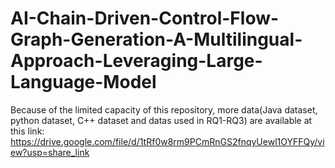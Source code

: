 # AI-Chain-Driven-Control-Flow-Graph-Generation-A-Multilingual-Approach-Leveraging-Large-Language-Model
Because of the limited capacity of this repository, more data(Java dataset, python dataset, C++ dataset and datas used in RQ1-RQ3) are available at this link:
https://drive.google.com/file/d/1tRf0w8rm9PCmRnGS2fnqyUewl1OYFFQy/view?usp=share_link
